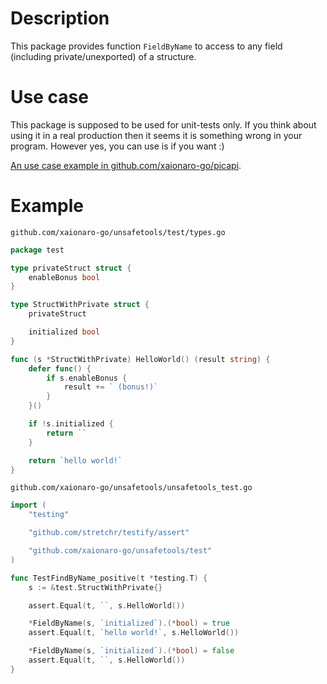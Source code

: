 # Description

This package provides function `FieldByName` to access to any field (including private/unexported) of a structure.

# Use case

This package is supposed to be used for unit-tests only. If you think about using it in a real production then it seems it is something wrong in your program. However yes, you can use is if you want :)

[An use case example in github.com/xaionaro-go/picapi](https://github.com/xaionaro-go/picapi/blob/2ac776187b13158bca34bafe7cbff5487f478b9b/httpserver/http_server_handle_resize_test.go#L22).

# Example

`github.com/xaionaro-go/unsafetools/test/types.go`
```go
package test

type privateStruct struct {
	enableBonus bool
}

type StructWithPrivate struct {
	privateStruct

	initialized bool
}

func (s *StructWithPrivate) HelloWorld() (result string) {
	defer func() {
		if s.enableBonus {
			result += ` (bonus!)`
		}
	}()

	if !s.initialized {
		return ``
	}

	return `hello world!`
}
```

`github.com/xaionaro-go/unsafetools/unsafetools_test.go`
```go
import (
	"testing"

	"github.com/stretchr/testify/assert"

	"github.com/xaionaro-go/unsafetools/test"
)

func TestFindByName_positive(t *testing.T) {
	s := &test.StructWithPrivate{}

	assert.Equal(t, ``, s.HelloWorld())

	*FieldByName(s, `initialized`).(*bool) = true
	assert.Equal(t, `hello world!`, s.HelloWorld())

	*FieldByName(s, `initialized`).(*bool) = false
	assert.Equal(t, ``, s.HelloWorld())
}
```
